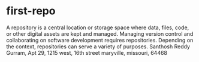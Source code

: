 # first-repo
A repository is a central location or storage space where data, files, code, or other digital assets are kept and managed. Managing version control and collaborating on software development requires repositories. Depending on the context, repositories can serve a variety of purposes.
Santhosh Reddy Gurram, Apt 29, 1215 west, 16th street maryville, missouri, 64468

